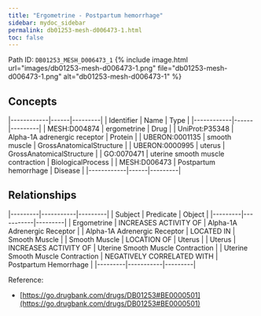 ```yaml
---
title: "Ergometrine - Postpartum hemorrhage"
sidebar: mydoc_sidebar
permalink: db01253-mesh-d006473-1.html
toc: false 
---
```



Path ID: `DB01253_MESH_D006473_1`
{% include image.html url="images/db01253-mesh-d006473-1.png" file="db01253-mesh-d006473-1.png" alt="db01253-mesh-d006473-1" %}

## Concepts

|------------|------|---------|
| Identifier | Name | Type    |
|------------|------|---------|
| MESH:D004874 | ergometrine | Drug |
| UniProt:P35348 | Alpha-1A adrenergic receptor | Protein |
| UBERON:0001135 | smooth muscle | GrossAnatomicalStructure |
| UBERON:0000995 | uterus | GrossAnatomicalStructure |
| GO:0070471 | uterine smooth muscle contraction | BiologicalProcess |
| MESH:D006473 | Postpartum hemorrhage | Disease |
|------------|------|---------|

## Relationships

|---------|-----------|---------|
| Subject | Predicate | Object  |
|---------|-----------|---------|
| Ergometrine | INCREASES ACTIVITY OF | Alpha-1A Adrenergic Receptor |
| Alpha-1A Adrenergic Receptor | LOCATED IN | Smooth Muscle |
| Smooth Muscle | LOCATION OF | Uterus |
| Uterus | INCREASES ACTIVITY OF | Uterine Smooth Muscle Contraction |
| Uterine Smooth Muscle Contraction | NEGATIVELY CORRELATED WITH | Postpartum Hemorrhage |
|---------|-----------|---------|

Reference: 
  - [https://go.drugbank.com/drugs/DB01253#BE0000501](https://go.drugbank.com/drugs/DB01253#BE0000501)
